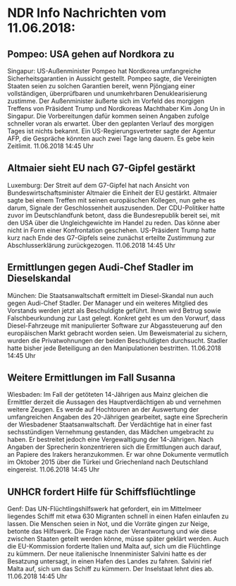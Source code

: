 # NDR Info Nachrichten vom 11.06.2018:


## Pompeo: USA gehen auf Nordkora zu
Singapur: US-Außenminister Pompeo hat Nordkorea umfangreiche Sicherheitsgarantien in Aussicht gestellt. Pompeo sagte, die Vereinigten Staaten seien zu solchen Garantien bereit, wenn Pjöngjang einer vollständigen, überprüfbaren und unumkehrbaren Denuklearisierung zustimme. Der Außenminister äußerte sich im Vorfeld des morgigen Treffens von Präsident Trump und Nordkoreas Machthaber Kim Jong Un in Singapur. Die Vorbereitungen dafür kommen seinen Angaben zufolge schneller voran als erwartet. Über den geplanten Verlauf des morgigen Tages ist nichts bekannt. Ein US-Regierungsvertreter sagte der Agentur AFP, die Gespräche könnten auch zwei Tage lang dauern. Es gebe kein Zeitlimit. 11.06.2018 14:45 Uhr 

## Altmaier sieht EU nach G7-Gipfel gestärkt
Luxemburg: Der Streit auf dem G7-Gipfel hat nach Ansicht von Bundeswirtschaftsminister Altmaier die Einheit der EU gestärkt. Altmaier sagte bei einem Treffen mit seinen europäischen Kollegen, nun gehe es darum, Signale der Geschlossenheit auszusenden. Der CDU-Politiker hatte zuvor im Deutschlandfunk betont, dass die Bundesrepublik bereit sei, mit den USA über die Ungleichgewichte im Handel zu reden. Das könne aber nicht in Form einer Konfrontation geschehen. US-Präsident Trump hatte kurz nach Ende des G7-Gipfels seine zunächst erteilte Zustimmung zur Abschlusserklärung zurückgezogen. 11.06.2018 14:45 Uhr 

## Ermittlungen gegen Audi-Chef Stadler im Dieselskandal
München: Die Staatsanwaltschaft ermittelt im Diesel-Skandal nun auch gegen Audi-Chef Stadler. Der Manager und ein weiteres Mitglied des Vorstands werden jetzt als Beschuldigte geführt. Ihnen wird Betrug sowie Falschbeurkundung zur Last gelegt. Konkret geht es um den Vorwurf, dass Diesel-Fahrzeuge mit manipulierter Software zur Abgassteuerung auf den europäischen Markt gebracht worden seien. Um Beweismaterial zu sichern, wurden die Privatwohnungen der beiden Beschuldigten durchsucht. Stadler hatte bisher jede Beteiligung an den Manipulationen bestritten. 11.06.2018 14:45 Uhr 

## Weitere Ermittlungen im Fall Susanna
Wiesbaden: 	Im Fall der getöteten 14-Jährigen aus Mainz gleichen die Ermittler derzeit die Aussagen des Hauptverdächtigen ab und vernehmen weitere Zeugen. Es werde auf Hochtouren an der Auswertung der umfangreichen Angaben des 20-Jährigen gearbeitet, sagte eine Sprecherin der Wiesbadener Staatsanwaltschaft. Der Verdächtige hat in einer fast sechsstündigen Vernehmung gestanden, das Mädchen umgebracht zu haben. Er bestreitet jedoch eine Vergewaltigung der 14-Jährigen. Nach Angaben der Sprecherin konzentrieren sich die Ermittlungen auch darauf, an Papiere des Irakers heranzukommen. Er war ohne Dokumente vermutlich im Oktober 2015 über die Türkei und Griechenland nach Deutschland eingereist. 11.06.2018 14:45 Uhr 

## UNHCR fordert Hilfe für Schiffsflüchtlinge
Genf: Das UN-Flüchtlingshilfswerk hat gefordert, ein im Mittelmeer liegendes Schiff mit etwa 630 Migranten schnell in einen Hafen einlaufen zu lassen. Die Menschen seien in Not, und die Vorräte gingen zur Neige, betonte das Hilfswerk. Die Frage nach der Verantwortung und wie diese zwischen Staaten geteilt werden könne, müsse später geklärt werden. Auch die EU-Kommission forderte Italien und Malta auf, sich um die Flüchtlinge zu kümmern. Der neue italienische Innenminister Salvini hatte es der Besatzung untersagt, in einen Hafen des Landes zu fahren. Salvini rief Malta auf, sich um das Schiff zu kümmern. Der Inselstaat lehnt dies ab. 11.06.2018 14:45 Uhr 
